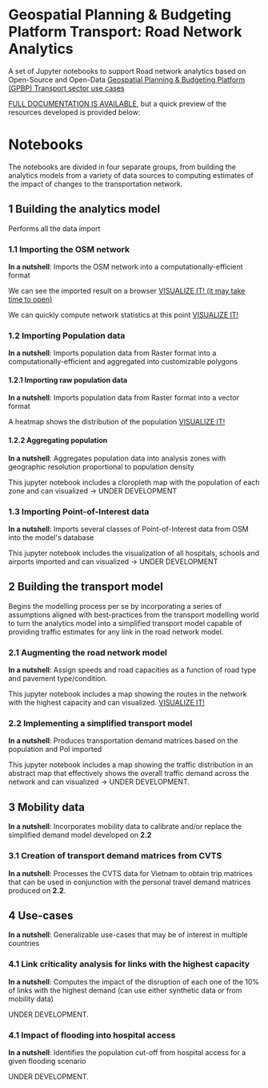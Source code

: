 # Geospatial Planning & Budgeting Platform Transport: Road Network Analytics

A set of Jupyter notebooks to support Road network analytics based on Open-Source and Open-Data
[Geospatial Planning & Budgeting Platform (GPBP) Transport sector use cases](https://docs.google.com/document/d/1AugI7_AiD2v-ES_actmseHsFMmi-oMdLxGF2YAcv5XY)

[FULL DOCUMENTATION IS AVAILABLE](https://pedrocamargo.github.io/road_analytics/), but a
quick preview of the resources developed is provided below:

# Notebooks

The notebooks are divided in four separate groups, from building the analytics 
models from a variety of data sources to computing estimates of the impact of 
changes to the transportation network. 

## 1 Building the analytics model

Performs all the data import

### 1.1 Importing the OSM network

**In a nutshell**: Imports the OSM network into a computationally-efficient 
format

We can see the imported result on a browser 
[VISUALIZE IT! (it may take time to open)](https://nbviewer.org/github/pedrocamargo/road_analytics/blob/main/notebooks/1.1_Build_model_from_OSM.ipynb)

We can quickly compute network statistics at this point
[VISUALIZE IT!](https://nbviewer.org/github/pedrocamargo/road_analytics/blob/main/notebooks/use_cases/1.Descriptive_analytics.ipynb)

### 1.2 Importing Population data

**In a nutshell**: Imports population data from Raster format into a 
computationally-efficient and aggregated into customizable polygons

#### 1.2.1 Importing raw population data

**In a nutshell**: Imports population data from Raster format into 
a vector format

A heatmap shows the distribution of the population [VISUALIZE IT!](https://nbviewer.org/github/pedrocamargo/road_analytics/blob/main/notebooks/1.2.1_Vectorizing_population.ipynb)

#### 1.2.2 Aggregating population 

**In a nutshell**: Aggregates population data into analysis zones
with geographic resolution proportional to population density

This jupyter notebook includes a cloropleth map with the population of
each zone and can visualized -> UNDER DEVELOPMENT

### 1.3 Importing Point-of-Interest data

**In a nutshell**: Imports several classes of Point-of-Interest data
from OSM into the model's database

This jupyter notebook includes the visualization of all hospitals, schools
and airports imported and can visualized -> UNDER DEVELOPMENT

## 2 Building the transport model

Begins the modelling process per se by incorporating a series of
assumptions aligned with best-practices from the transport modelling world
to turn the analytics model into a simplified transport model capable of
providing traffic estimates for any link in the road network model.

### 2.1 Augmenting the road network model

**In a nutshell**: Assign speeds and road capacities as a function of road
type and pavement type/condition.

This jupyter notebook includes a map showing the routes in the network 
with the highest capacity and can visualized. 
[VISUALIZE IT!](https://nbviewer.org/github/pedrocamargo/road_analytics/blob/main/notebooks/2.1_augments_network_data.ipynb)

### 2.2 Implementing a simplified transport model

**In a nutshell**: Produces transportation demand matrices based on 
the population and PoI imported

This jupyter notebook includes a map showing the traffic distribution in 
an abstract map that effectively shows the overall traffic demand 
across the network and can visualized -> UNDER DEVELOPMENT.

## 3 Mobility data

**In a nutshell**: Incorporates mobility data to calibrate and/or replace
the simplified demand model developed on **2.2**

### 3.1 Creation of transport demand matrices from CVTS

**In a nutshell**: Processes the CVTS data for Vietnam to obtain trip
matrices that can be used in conjunction with the personal travel 
demand matrices produced on **2.2**.

## 4 Use-cases

**In a nutshell**: Generalizable use-cases that may be of interest in 
multiple countries

### 4.1 Link criticality analysis for links with the highest capacity

**In a nutshell**: Computes the impact of the disruption of each one of the 
10% of links with the highest demand (can use either synthetic data or from 
mobility data)

UNDER DEVELOPMENT.

### 4.1 Impact of flooding into hospital access

**In a nutshell**: Identifies the population cut-off from hospital access for
a given flooding scenario

UNDER DEVELOPMENT.
